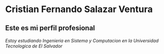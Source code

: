 # Cristian Fernando Salazar Ventura 
## Este es mi perfil profesional 
###### Estoy estudiando Ingenieria en Sistema y Computacion en la Universidad Tecnologica de El Salvador 
